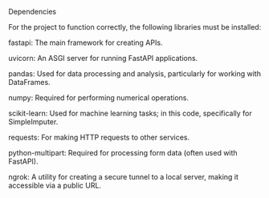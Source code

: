 Dependencies

For the project to function correctly, the following libraries must be installed:

fastapi: The main framework for creating APIs.

uvicorn: An ASGI server for running FastAPI applications.

pandas: Used for data processing and analysis, particularly for working with DataFrames.

numpy: Required for performing numerical operations.

scikit-learn: Used for machine learning tasks; in this code, specifically for SimpleImputer.

requests: For making HTTP requests to other services.

python-multipart: Required for processing form data (often used with FastAPI).

ngrok: A utility for creating a secure tunnel to a local server, making it accessible via a public URL.
